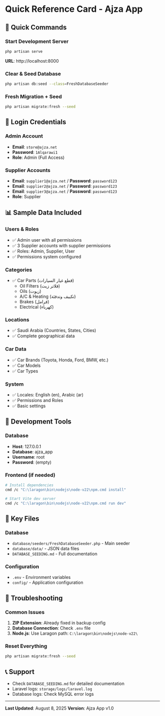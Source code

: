 # Quick Reference Card - Ajza App

## 🚀 Quick Commands

### Start Development Server
```bash
php artisan serve
```
**URL**: http://localhost:8000

### Clear & Seed Database
```bash
php artisan db:seed --class=FreshDatabaseSeeder
```

### Fresh Migration + Seed
```bash
php artisan migrate:fresh --seed
```

## 👤 Login Credentials

### Admin Account
- **Email**: `store@ajza.net`
- **Password**: `1Alqarawi1`
- **Role**: Admin (Full Access)

### Supplier Accounts
- **Email**: `supplier1@ajza.net` / **Password**: `password123`
- **Email**: `supplier2@ajza.net` / **Password**: `password123`
- **Email**: `supplier3@ajza.net` / **Password**: `password123`
- **Role**: Supplier

## 📊 Sample Data Included

### Users & Roles
- ✅ Admin user with all permissions
- ✅ 3 Supplier accounts with supplier permissions
- ✅ Roles: Admin, Supplier, User
- ✅ Permissions system configured

### Categories
- ✅ Car Parts (قطع غيار السيارات)
  - Oil Filters (فلاتر زيت)
  - Oils (زيوت)
  - A/C & Heating (تكييف وتدفئة)
  - Brakes (فرامل)
  - Electrical (كهرباء)

### Locations
- ✅ Saudi Arabia (Countries, States, Cities)
- ✅ Complete geographical data

### Car Data
- ✅ Car Brands (Toyota, Honda, Ford, BMW, etc.)
- ✅ Car Models
- ✅ Car Types

### System
- ✅ Locales: English (en), Arabic (ar)
- ✅ Permissions and Roles
- ✅ Basic settings

## 🔧 Development Tools

### Database
- **Host**: 127.0.0.1
- **Database**: ajza_app
- **Username**: root
- **Password**: (empty)

### Frontend (if needed)
```bash
# Install dependencies
cmd /c "C:\laragon\bin\nodejs\node-v22\npm.cmd install"

# Start Vite dev server
cmd /c "C:\laragon\bin\nodejs\node-v22\npm.cmd run dev"
```

## 📁 Key Files

### Database
- `database/seeders/FreshDatabaseSeeder.php` - Main seeder
- `database/data/` - JSON data files
- `DATABASE_SEEDING.md` - Full documentation

### Configuration
- `.env` - Environment variables
- `config/` - Application configuration

## 🚨 Troubleshooting

### Common Issues
1. **ZIP Extension**: Already fixed in backup config
2. **Database Connection**: Check `.env` file
3. **Node.js**: Use Laragon path: `C:\laragon\bin\nodejs\node-v22\`

### Reset Everything
```bash
php artisan migrate:fresh --seed
```

## 📞 Support
- Check `DATABASE_SEEDING.md` for detailed documentation
- Laravel logs: `storage/logs/laravel.log`
- Database logs: Check MySQL error logs

---
**Last Updated**: August 8, 2025
**Version**: Ajza App v1.0
